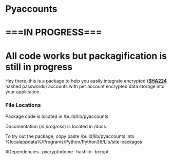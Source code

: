 # Pyaccounts
# ===IN PROGRESS===
# All code works but packagification is still in progress

Hey there, this is a package to help you easily integrate encrypted ([**SHA224**](https://en.wikipedia.org/wiki/SHA-2) hashed passwords) accounts with per account encrypted data storage into your application.

### File Locations
Package code is located in /build/lib/pyaccounts

Documentation (*in progress*) is located in /docs


To try out the package, copy paste /build/lib/pyaccounts into %localappdata%/Programs/Python/Python36/Lib/site-packages

#Dependencies
-pycryptodome
-hashlib
-bcrypt
